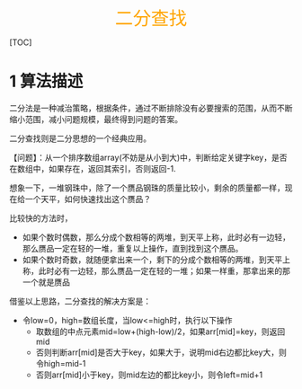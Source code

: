 <center><font color="#FFA500" size="6">二分查找</font></center>

[TOC]

# 1 算法描述

二分法是一种减治策略，根据条件，通过不断排除没有必要搜索的范围，从而不断缩小范围，减小问题规模，最终得到问题的答案。

二分查找则是二分思想的一个经典应用。

【问题】：从一个排序数组array(不妨是从小到大)中，判断给定关键字key，是否在数组中，如果存在，返回其索引，否则返回-1.

想象一下，一堆钢珠中，除了一个赝品钢珠的质量比较小，剩余的质量都一样，现在给一个天平，如何快速找出这个赝品？

比较快的方法时，

- 如果个数时偶数，那么分成个数相等的两堆，到天平上称，此时必有一边轻，那么赝品一定在轻的一堆，重复以上操作，直到找到这个赝品。
- 如果个数时奇数，就随便拿出来一个，剩下的分成个数相等的两堆，到天平上称，此时必有一边轻，那么赝品一定在轻的一堆；如果一样重，那拿出来的那一个就是赝品

借鉴以上思路，二分查找的解决方案是：

- 令low=0，high=数组长度，当low<=high时，执行以下操作
  - 取数组的中点元素mid=low+(high-low)/2，如果arr[mid]=key，则返回mid
  - 否则判断arr[mid]是否大于key，如果大于，说明mid右边都比key大，则令high=mid-1
  - 否则arr[mid]小于key，则mid左边的都比key小，则令left=mid+1



